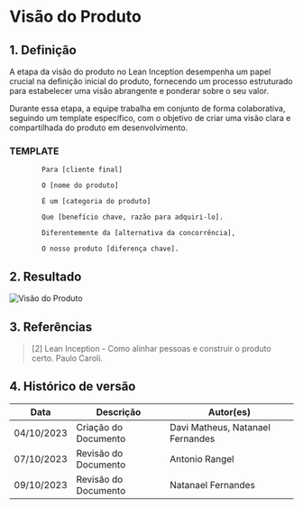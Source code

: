 # Visão do Produto  

## 1. Definição

A etapa da visão do produto no Lean Inception desempenha um papel crucial na definição inicial do produto, fornecendo um processo estruturado para estabelecer uma visão abrangente e ponderar sobre o seu valor.

Durante essa etapa, a equipe trabalha em conjunto de forma colaborativa, seguindo um template específico, com o objetivo de criar uma visão clara e compartilhada do produto em desenvolvimento.

### TEMPLATE

            Para [cliente final]

            O [nome do produto]

            É um [categoria do produto]

            Que [benefício chave, razão para adquiri-lo].

            Diferentemente da [alternativa da concorrência],

            O nosso produto [diferença chave].


## 2. Resultado

![Visão do Produto](../assets/lean-inception/visão_do_produto.png)

## 3. Referências

> [2] Lean Inception - Como alinhar pessoas e construir o produto certo. Paulo Caroli.

## 4. Histórico de versão

|**Data**|**Descrição**|**Autor(es)**|
|--------|-------------|--------------|
|04/10/2023| Criação do Documento | Davi Matheus, Natanael Fernandes |
|07/10/2023| Revisão do Documento | Antonio Rangel |
|09/10/2023| Revisão do Documento | Natanael Fernandes |

